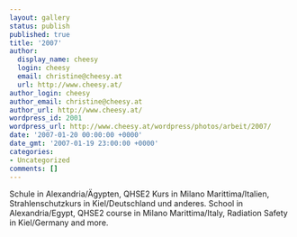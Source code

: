 ```yaml
---
layout: gallery
status: publish
published: true
title: '2007'
author:
  display_name: cheesy
  login: cheesy
  email: christine@cheesy.at
  url: http://www.cheesy.at/
author_login: cheesy
author_email: christine@cheesy.at
author_url: http://www.cheesy.at/
wordpress_id: 2001
wordpress_url: http://www.cheesy.at/wordpress/photos/arbeit/2007/
date: '2007-01-20 00:00:00 +0000'
date_gmt: '2007-01-19 23:00:00 +0000'
categories:
- Uncategorized
comments: []
---
```

<!--:de-->Schule in Alexandria/Ägypten, QHSE2 Kurs in Milano Marittima/Italien, Strahlenschutzkurs in Kiel/Deutschland und anderes.
<!--:--><!--:en-->School in Alexandria/Egypt, QHSE2 course in Milano Marittima/Italy, Radiation Safety in Kiel/Germany and more.
<!--:-->
